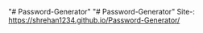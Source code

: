 "# Password-Generator" 
"# Password-Generator" 
Site-:
https://shrehan1234.github.io/Password-Generator/ 

